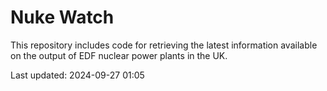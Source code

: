# Nuke Watch

This repository includes code for retrieving the latest information available on the output of EDF nuclear power plants in the UK.

Last updated: 2024-09-27 01:05